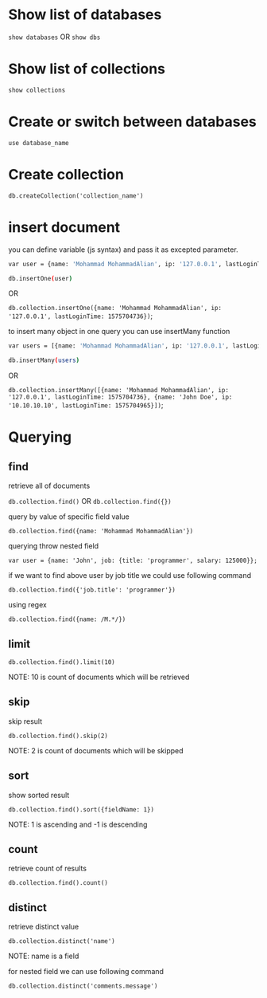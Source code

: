 # Show list of databases

`show databases` OR `show dbs`

# Show list of collections

`show collections`

# Create or switch between databases

`use database_name`

# Create collection

`db.createCollection('collection_name')`

# insert document

you can define variable (js syntax) and pass it as excepted parameter.

```bash
var user = {name: 'Mohammad MohammadAlian', ip: '127.0.0.1', lastLoginTime: 1575704736};

db.insertOne(user)
```

OR

`db.collection.insertOne({name: 'Mohammad MohammadAlian', ip: '127.0.0.1', lastLoginTime: 1575704736})`;

to insert many object in one query you can use insertMany function

```bash
var users = [{name: 'Mohammad MohammadAlian', ip: '127.0.0.1', lastLoginTime: 1575704736}, {name: 'John Doe', ip: '10.10.10.10', lastLoginTime: 1575704965}];

db.insertMany(users)
```

OR

`db.collection.insertMany([{name: 'Mohammad MohammadAlian', ip: '127.0.0.1', lastLoginTime: 1575704736}, {name: 'John Doe', ip: '10.10.10.10', lastLoginTime: 1575704965}])`;

# Querying

## find

retrieve all of documents

`db.collection.find()` OR `db.collection.find({})`

query by value of specific field value

`db.collection.find({name: 'Mohammad MohammadAlian'})`

querying throw nested field

```
var user = {name: 'John', job: {title: 'programmer', salary: 125000}};
```

if we want to find above user by job title we could use following command

`db.collection.find({'job.title': 'programmer'})`

using regex

`db.collection.find({name: /M.*/})`

## limit

`db.collection.find().limit(10)`

NOTE: 10 is count of documents which will be retrieved

## skip

skip result

`db.collection.find().skip(2)`

NOTE: 2 is count of documents which will be skipped

## sort

show sorted result

`db.collection.find().sort({fieldName: 1})`

NOTE: 1 is ascending and -1 is descending

## count

retrieve count of results

`db.collection.find().count()`

## distinct

retrieve distinct value

`db.collection.distinct('name')`

NOTE: name is a field

for nested field we can use following command

`db.collection.distinct('comments.message')`
